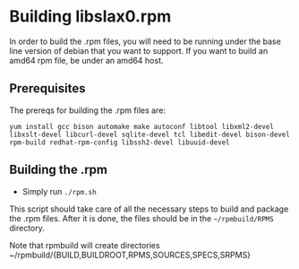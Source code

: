 # Building libslax0.rpm

In order to build the .rpm files, you will need to be running under the base
line version of debian that you want to support.  If you want to build an amd64
rpm file, be under an amd64 host.

## Prerequisites

The prereqs for building the .rpm files are:

```
yum install gcc bison automake make autoconf libtool libxml2-devel libxslt-devel libcurl-devel sqlite-devel tcl libedit-devel bison-devel rpm-build redhat-rpm-config libssh2-devel libuuid-devel
```

## Building the .rpm

* Simply run `./rpm.sh`

This script should take care of all the necessary steps to build and package
the .rpm files.  After it is done, the files should be in the `~/rpmbuild/RPMS`
directory.

Note that rpmbuild will create directories ~/rpmbuild/{BUILD,BUILDROOT,RPMS,SOURCES,SPECS,SRPMS}
